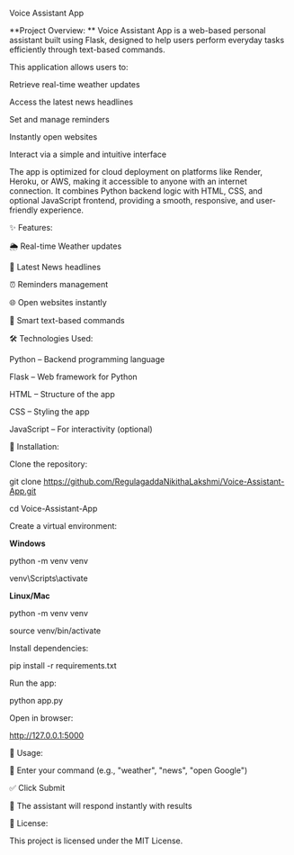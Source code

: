 Voice Assistant App


 **Project Overview:
**
Voice Assistant App is a web-based personal assistant built using Flask, designed to help users perform everyday tasks efficiently through text-based commands.

This application allows users to:

Retrieve real-time weather updates

Access the latest news headlines

Set and manage reminders

Instantly open websites

Interact via a simple and intuitive interface

The app is optimized for cloud deployment on platforms like Render, Heroku, or AWS, making it accessible to anyone with an internet connection.
It combines Python backend logic with HTML, CSS, and optional JavaScript frontend, providing a smooth, responsive, and user-friendly experience.

✨ Features:

🌦️ Real-time Weather updates

📰 Latest News headlines

⏰ Reminders management

🌐 Open websites instantly

🤖 Smart text-based commands

🛠️ Technologies Used:

Python – Backend programming language

Flask – Web framework for Python

HTML – Structure of the app

CSS – Styling the app

JavaScript – For interactivity (optional)

🚀 Installation:

Clone the repository:

git clone https://github.com/RegulagaddaNikithaLakshmi/Voice-Assistant-App.git

cd Voice-Assistant-App


Create a virtual environment:

**Windows**

python -m venv venv

venv\Scripts\activate


**Linux/Mac**

python -m venv venv

source venv/bin/activate


Install dependencies:

pip install -r requirements.txt


Run the app:

python app.py


Open in browser:

http://127.0.0.1:5000

🎯 Usage:

📝 Enter your command (e.g., "weather", "news", "open Google")

✅ Click Submit

🌟 The assistant will respond instantly with results

📄 License:

This project is licensed under the MIT License.


